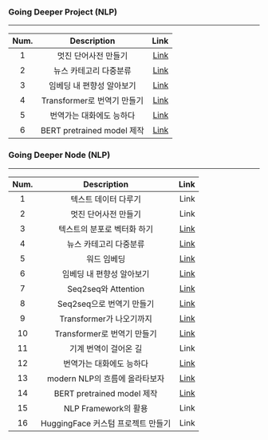 ### Going Deeper Project (NLP)
-----

| Num. | Description                                      | Link        |
| :---------: | :-------------------:                         |  -------------------: |
| 1            | 멋진 단어사전 만들기 | [Link](https://github.com/SSEONAH/Going-Deeper/blob/d090831cf35027e6002c49e1cec8e24ba1213c0e/Project/NLP_Project_2.ipynb)       |
| 2             | 뉴스 카테고리 다중분류|[Link](https://github.com/SSEONAH/Going-Deeper/blob/d090831cf35027e6002c49e1cec8e24ba1213c0e/Project/NLP_Project_4.ipynb)       |
| 3             |  임베딩 내 편향성 알아보기|[Link](https://github.com/SSEONAH/Going-Deeper/blob/d090831cf35027e6002c49e1cec8e24ba1213c0e/Project/NLP_Project_6.ipynb)       |
| 4             |  Transformer로 번역기 만들기|[Link](https://github.com/SSEONAH/Going-Deeper/blob/d090831cf35027e6002c49e1cec8e24ba1213c0e/Project/NLP_Project_10.ipynb)       |
| 5             |번역가는 대화에도 능하다|[Link](https://github.com/SSEONAH/Going-Deeper/blob/d090831cf35027e6002c49e1cec8e24ba1213c0e/Project/NLP_Project_12.ipynb)       |
| 6             | BERT pretrained model 제작|[Link](https://github.com/SSEONAH/Going-Deeper/blob/d090831cf35027e6002c49e1cec8e24ba1213c0e/Project/NLP_Project_14.ipynb)       |

 
### Going Deeper Node (NLP)
-----

| Num. | Description                                      | Link        |
| :---------: | :-------------------:                         |  -------------------: |
| 1            |  텍스트 데이터 다루기 | Link       |
| 2             | 멋진 단어사전 만들기|    Link   |
| 3             | 텍스트의 분포로 벡터화 하기|[Link](https://github.com/SSEONAH/Going-Deeper/blob/114206fc2916d1fe11826fd37481c71eb7575c84/NODE/%5BNode%5DGoing%20Deeper_NLP_3%20.ipynb)       |
| 4             |뉴스 카테고리 다중분류|[Link](https://github.com/SSEONAH/Going-Deeper/blob/114206fc2916d1fe11826fd37481c71eb7575c84/NODE/%5BNode%5DGoing%20Deeper_NLP_4.ipynb)       |
| 5             |워드 임베딩|[Link](https://github.com/SSEONAH/Going-Deeper/blob/114206fc2916d1fe11826fd37481c71eb7575c84/NODE/%5BNode%5DGoing%20Deeper_NLP_5.ipynb)       |
| 6             |임베딩 내 편향성 알아보기|[Link](https://github.com/SSEONAH/Going-Deeper/blob/114206fc2916d1fe11826fd37481c71eb7575c84/NODE/%5BNode%5DGoing%20Deeper_NLP_6.ipynb)       |
| 7             |Seq2seq와 Attention|[Link](https://github.com/SSEONAH/Going-Deeper/blob/114206fc2916d1fe11826fd37481c71eb7575c84/NODE/%5BNode%5DGoing%20Deeper_NLP_7.ipynb)       |
| 8             |Seq2seq으로 번역기 만들기|[Link](https://github.com/SSEONAH/Going-Deeper/blob/114206fc2916d1fe11826fd37481c71eb7575c84/NODE/%5BNode%5DGoing%20Deeper_NLP_8.ipynb)       |
| 9             |  Transformer가 나오기까지|[Link](https://github.com/SSEONAH/Going-Deeper/blob/114206fc2916d1fe11826fd37481c71eb7575c84/NODE/%5BNode%5DGoing%20Deeper_NLP_9.ipynb)       |
| 10             |Transformer로 번역기 만들기|[Link](https://github.com/SSEONAH/Going-Deeper/blob/114206fc2916d1fe11826fd37481c71eb7575c84/NODE/%5BNode%5DGoing%20Deeper_NLP_10.ipynb)       |
| 11             |기계 번역이 걸어온 길| Link
| 12             |번역가는 대화에도 능하다|[Link](https://github.com/SSEONAH/Going-Deeper/blob/114206fc2916d1fe11826fd37481c71eb7575c84/NODE/%5BNode%5DGoing%20Deeper_NLP_12.ipynb)       |
| 13             |modern NLP의 흐름에 올라타보자|[Link](https://github.com/SSEONAH/Going-Deeper/blob/d090831cf35027e6002c49e1cec8e24ba1213c0e/Project/NLP_Project_14.ipynb)       |
| 14             |BERT pretrained model 제작|[Link](https://github.com/SSEONAH/Going-Deeper/blob/114206fc2916d1fe11826fd37481c71eb7575c84/NODE/%5BNode%5DGoing%20Deeper_NLP_14.ipynb)       |
| 15             |NLP Framework의 활용| Link |
| 16             |HuggingFace 커스텀 프로젝트 만들기| Link |

